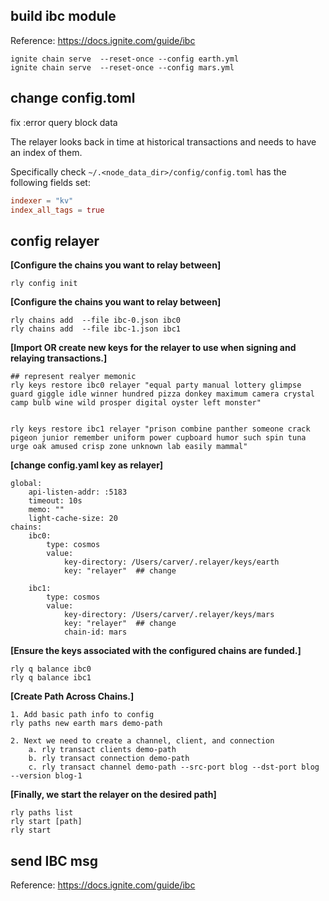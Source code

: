 

## build ibc module 

Reference: https://docs.ignite.com/guide/ibc

```shell
ignite chain serve  --reset-once --config earth.yml
ignite chain serve  --reset-once --config mars.yml
```

## change config.toml 

fix :error query block data 

The relayer looks back in time at historical transactions and needs to have an index of them.

Specifically check `~/.<node_data_dir>/config/config.toml` has the following fields set:

```toml
indexer = "kv"
index_all_tags = true
```

## config relayer 

**[Configure the chains you want to relay between]**

```shell
rly config init
```

**[Configure the chains you want to relay between]**

```shell
rly chains add  --file ibc-0.json ibc0
rly chains add  --file ibc-1.json ibc1
```

**[Import OR create new keys for the relayer to use when signing and relaying transactions.]**

```shell
## represent realyer memonic
rly keys restore ibc0 relayer "equal party manual lottery glimpse guard giggle idle winner hundred pizza donkey maximum camera crystal camp bulb wine wild prosper digital oyster left monster"


rly keys restore ibc1 relayer "prison combine panther someone crack pigeon junior remember uniform power cupboard humor such spin tuna urge oak amused crisp zone unknown lab easily mammal"
```

**[change config.yaml key as relayer]**

```shell
global:
    api-listen-addr: :5183
    timeout: 10s
    memo: ""
    light-cache-size: 20
chains:
    ibc0:
        type: cosmos
        value:
            key-directory: /Users/carver/.relayer/keys/earth
            key: "relayer"  ## change
            
    ibc1:
        type: cosmos
        value:
            key-directory: /Users/carver/.relayer/keys/mars
            key: "relayer"  ## change 
            chain-id: mars
```



**[Ensure the keys associated with the configured chains are funded.]**

```shell
rly q balance ibc0
rly q balance ibc1
```

**[Create Path Across Chains.]**

```shell
1. Add basic path info to config
rly paths new earth mars demo-path

2. Next we need to create a channel, client, and connection
	a. rly transact clients demo-path
	b. rly transact connection demo-path
	c. rly transact channel demo-path --src-port blog --dst-port blog --version blog-1
```

**[Finally, we start the relayer on the desired path]**

```shell
rly paths list
rly start [path]
rly start 
```



## send IBC msg

Reference: https://docs.ignite.com/guide/ibc





